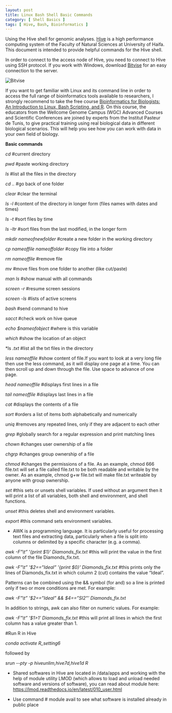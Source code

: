 ```yaml
---
layout: post
title: Linux Bash Shell Basic Commands  
category: [ Shell Basics ]
tags: [ Hive, Bash, Bioinformatics ]
---
```


Using the Hive shell for genomic analyses. [Hive](https://hivehpc.haifa.ac.il/) is a high performance computing system of the Faculty of Natural Sciences at University of Haifa. This document is intended to provide helpful commands for the Hive shell. 

In order to connect to the access node of Hive, you need to connect to Hive using SSH protocol. If you work with Windows, download [Bitvise](https://www.bitvise.com/ssh-client) for an easy connection to the server.

![Bitvise]({{site.baseurl}}/images/Bitvise.jpg "Bitvise")

If you want to get familiar with Linux and its command line in order to access the full range of bioinformatics tools available to researchers, I strongly recommend to take the free course [Bioinformatics for Biologists: An Introduction to Linux, Bash Scripting, and R](https://www.futurelearn.com/courses/linux-for-bioinformatics). On this course, the educators from the Wellcome Genome Campus (WGC) Advanced Courses and Scientific Conferences are joined by experts from the Institut Pasteur de Tunis, to give practical training using real biological data in different biological scenarios. This will help you see how you can work with data in your own field of biology.


**Basic commands**

*cd* #current directory

*pwd* #paste working directory

*ls* #list all the files in the directory

*cd ..* #go back of one folder

*clear* #clear the terminal

*ls -l* #content of the directory in longer form (files names with dates and times)

*ls -t* #sort files by time

*ls -ltr* #sort files from the last modified, in the longer form

*mkdir nameofnewfolder* #create a new folder in the working directory

*cp nameoffile nameoffolder* #copy file into a folder

*rm nameoffile* #remove file

*mv* #move files from one folder to another (like cut/paste)

*man ls* #show manual with all commands

*screen -r* #resume screen sessions

*screen -ls* #lists of active screens

*bash* #send command to hive

*sacct* #check work on hive queue

*echo $nameofobject* #where is this variable

*which* #show the location of an object

*ls *.txt* #list all the txt files in the directory

*less nameoffile* #show content of file.If you want to look at a very long file then use the less command, as it will display one page at a time. You can then scroll up and down through the file. Use space to advance of one page.

*head nameoffile* #displays first lines in a file

*tail nameoffile* #displays last lines in a file

*cat* #displays the contents of a file

*sort* #orders a list of items both alphabetically and numerically

*uniq* #removes any repeated lines, only if they are adjacent to each other

*grep* #globally search for a regular expression and print matching lines

*chown* #changes user ownership of a file

*chgrp* #changes group ownership of a file

*chmod* #changes the permissions of a file. As an example, chmod 666 file.txt will set a file called file.txt to be both readable and writable by the owner. As an example, chmod g+w file.txt will make file.txt writeable by anyone with group ownership. 

*set* #this sets or unsets shell variables. If used without an argument then it will print a list of all variables, both shell and environment, and shell functions.

*unset* #this deletes shell and environment variables.

*export* #this command sets environment variables.

- AWK is a programming language. It is particularly useful for processing text files and extracting data, particularly when a file is split into columns or delimited by a specific character (e.g. a comma).

*awk -F”\t” '{print $1}' Diamonds_fix.txt* #this will print the value in the first column of the file Diamonds_fix.txt.

*awk -F”\t” ‘$2==”Ideal” '{print $0}' Diamonds_fix.txt* #this prints only the lines of Diamonds_fix.txt in which column 2 (cut) contains the value “Ideal”.

Patterns can be combined using the && symbol (for and) so a line is printed only if two or more conditions are met. For example:

*awk -F”\t” ‘$2==”Ideal” && $4==”SI2”’ Diamonds_fix.txt*

In addition to strings, awk can also filter on numeric values. For example:

*awk -F”\t” ‘$1>1’ Diamonds_fix.txt* #this will print all lines in which the first column has a value greater than 1. 


#Run R in Hive

*conda activate R_setting6*

followed by

*srun --pty -p hiveunlim,hive7d,hive1d R*


- Shared softwares in Hive are located in /data/apps and working with the help of module utility LMOD (which allows to load and unload needed software and versions of software), you can read about module here: https://lmod.readthedocs.io/en/latest/010_user.html

- Use command # module avail to see what software is installed already in public place


